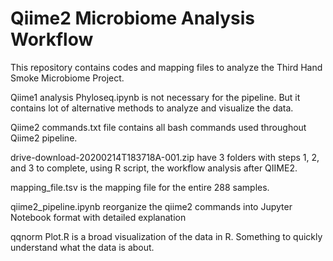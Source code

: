 # Qiime2 Microbiome Analysis Workflow

This repository contains codes and mapping files to analyze the Third Hand Smoke Microbiome Project.

Qiime1 analysis Phyloseq.ipynb is not necessary for the pipeline. But it contains lot of alternative methods to analyze and visualize the data. 

Qiime2 commands.txt file contains all bash commands used throughout Qiime2 pipeline.

drive-download-20200214T183718A-001.zip have 3 folders with steps 1, 2, and 3 to complete, using R script, the workflow analysis after QIIME2.

mapping_file.tsv is the mapping file for the entire 288 samples.

qiime2_pipeline.ipynb reorganize the qiime2 commands into Jupyter Notebook format with detailed explanation 

qqnorm Plot.R is a broad visualization of the data in R. Something to quickly understand what the data is about. 
